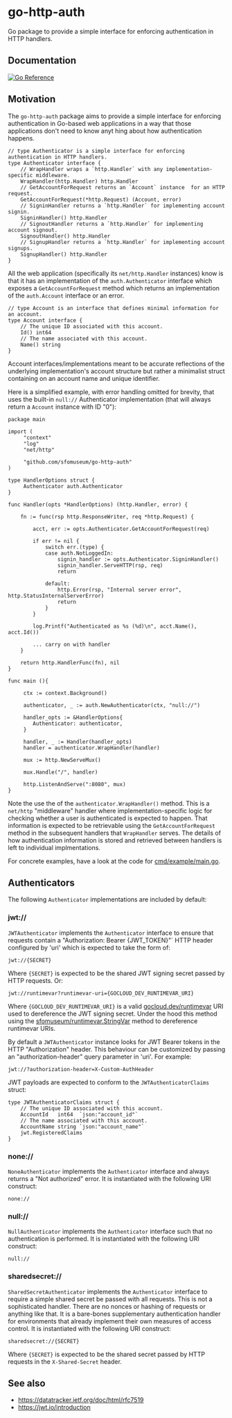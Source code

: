 # go-http-auth

Go package to provide a simple interface for enforcing authentication in HTTP handlers.

## Documentation

[![Go Reference](https://pkg.go.dev/badge/github.com/sfomuseum/go-http-auth.svg)](https://pkg.go.dev/github.com/sfomuseum/go-http-auth)

## Motivation

The `go-http-auth` package aims to provide a simple interface for enforcing authentication in Go-based web applications in a way that those applications don't need to know anyt
hing about how authentication happens.

```
// type Authenticator is a simple interface for	enforcing authentication in HTTP handlers.
type Authenticator interface {
	// WrapHandler wraps a `http.Handler` with any implementation-specific middleware.
	WrapHandler(http.Handler) http.Handler
	// GetAccountForRequest returns an `Account` instance  for an HTTP request.
	GetAccountForRequest(*http.Request) (Account, error)
	// SigninHandler returns a `http.Handler` for implementing account signin.
	SigninHandler() http.Handler
	// SignoutHandler returns a `http.Handler` for implementing account signout.
	SignoutHandler() http.Handler
	// SignupHandler returns a `http.Handler` for implementing account signups.
	SignupHandler() http.Handler
}
```

All the web application (specifically its `net/http.Handler` instances) know is that it has an implementation of the `auth.Authenticator` interface which exposes a `GetAccountForRequest` method which returns an implementation of the `auth.Account` interface or an error.

```
// type Account is an interface that defines minimal information for an account.
type Account interface {
	// The unique ID associated with this account.	
	Id() int64
	// The name associated with this account.
	Name() string
}
```

Account interfaces/implementations meant to be accurate reflections of the underlying implementation's account structure but rather a minimalist struct containing on an account name and unique identifier.

Here is a simplified example, with error handling omitted for brevity, that uses the built-in `null://` Authenticator implementation (that will always return a `Account` instance with ID "0"):

```
package main

import (
     "context"	
     "log"
     "net/http"

     "github.com/sfomuseum/go-http-auth"
)

type HandlerOptions struct {
     Authenticator auth.Authenticator
}

func Handler(opts *HandlerOptions) (http.Handler, error) {

	fn := func(rsp http.ResponseWriter, req *http.Request) {

		acct, err := opts.Authenticator.GetAccountForRequest(req)

		if err != nil {
			switch err.(type) {
			case auth.NotLoggedIn:
				signin_handler := opts.Authenticator.SigninHandler()
				signin_handler.ServeHTTP(rsp, req)
				return

			default:
				http.Error(rsp, "Internal server error", http.StatusInternalServerError)
				return
			}
		}

		log.Printf("Authenticated as %s (%d)\n", acct.Name(), acct.Id())
		
		... carry on with handler
	}

	return http.HandlerFunc(fn), nil
}

func main (){

     ctx := context.Background()
     
     authenticator, _ := auth.NewAuthenticator(ctx, "null://")

     handler_opts := &HandlerOptions{
     	Authenticator: authenticator,
     }
     
     handler, _ := Handler(handler_opts)
     handler = authenticator.WrapHandler(handler)
     
     mux := http.NewServeMux()

     mux.Handle("/", handler)

     http.ListenAndServe(":8080", mux)
}
```

Note the use the of the `authenticator.WrapHandler()` method. This is a `net/http` "middleware" handler where implementation-specific logic for checking whether a user is authenticated is expected to happen. That information is expected to be retrievable using the `GetAccountForRequest` method in the subsequent handlers that `WrapHandler` serves. The details of how authentication information is stored and retrieved between handlers is left to individual implmentations.

For concrete examples, have a look at the code for [cmd/example/main.go](cmd/example/main.go).

## Authenticators

The following `Authenticator` implementations are included by default:

### jwt://

`JWTAuthenticator` implements the `Authenticator` interface to ensure that requests contain a "Authorization: Bearer {JWT_TOKEN}"` HTTP header configured by 'uri' which is expected to take the form of:

```
jwt://{SECRET}
```

Where `{SECRET}` is expected to be the shared JWT signing secret passed by HTTP requests. Or:

```
jwt://runtimevar?runtimevar-uri={GOCLOUD_DEV_RUNTIMEVAR_URI}
```

Where `{GOCLOUD_DEV_RUNTIMEVAR_URI}` is a valid [gocloud.dev/runtimevar](https://godoc.org/gocloud.dev/runtimevar/) URI used to dereference the JWT signing secret. Under the hood this method using the [sfomuseum/runtimevar.StringVar](https://github.com/sfomuseum/runtimevar) method to dereference runtimevar URIs.

By default a `JWTAuthenticator` instance looks for JWT Bearer tokens in the HTTP "Authorization" header. This behaviour can be customized by passing an "authorization-header" query parameter in 'uri'. For example:

```
jwt://?authorization-header=X-Custom-AuthHeader
```

JWT payloads are expected to conform to the `JWTAuthenticatorClaims` struct:

```
type JWTAuthenticatorClaims struct {
	// The unique ID associated with this account.
	AccountId   int64  `json:"account_id"`
	// The name associated with this account.	
	AccountName string `json:"account_name"`
	jwt.RegisteredClaims
}
```

### none://

`NoneAuthenticator` implements the `Authenticator` interface and always returns a "Not authorized" error. It is instantiated with the following URI construct:

```
none://
```

### null://

`NullAuthenticator` implements the `Authenticator` interface such that no authentication is performed. It is instantiated with the following URI construct:

```
null://
```

### sharedsecret://

`SharedSecretAuthenticator` implements the `Authenticator` interface to require a simple shared secret be passed with all requests. This is not a sophisticated handler. There are no nonces or hashing of requests or anything like that. It is a bare-bones supplementary authentication handler for environments that already implement their own measures of access control. It is instantiated with the following URI construct:

```
sharedsecret://{SECRET}
```

Where `{SECRET}` is expected to be the shared secret passed by HTTP requests in the `X-Shared-Secret` header.

## See also

* https://datatracker.ietf.org/doc/html/rfc7519
* https://jwt.io/introduction


